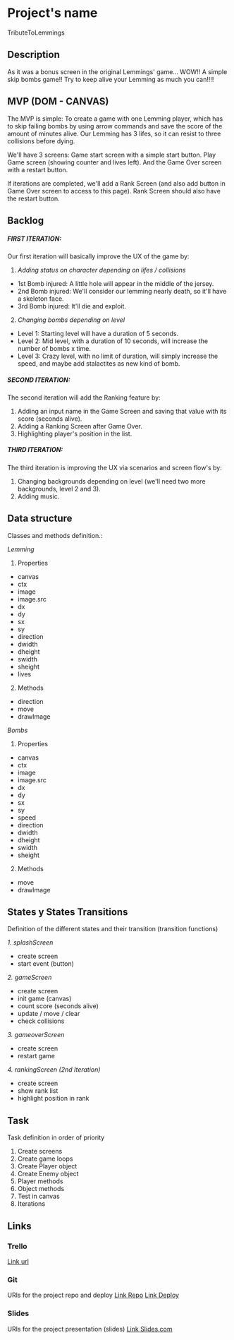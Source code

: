 # Project's name
TributeToLemmings

## Description
As it was a bonus screen in the original Lemmings' game... WOW!! A simple skip bombs game!! Try to keep alive your Lemming as much you can!!!!

## MVP (DOM - CANVAS)
The MVP is simple: To create a game with one Lemming player, which has to skip failing bombs by using arrow commands and save the score of the amount of minutes alive. Our Lemming has 3 lifes, so it can resist to three collisions before dying.

We'll have 3 screens: Game start screen with a simple start button. Play Game screen (showing counter and lives left). And the Game Over screen with a restart button.

If iterations are completed, we'll add a Rank Screen (and also add button in Game Over screen to access to this page). Rank Screen should also have the restart button.


## Backlog
##### FIRST ITERATION:
Our first iteration will basically improve the UX of the game by:
1. *Adding status on character depending on lifes / collisions*
- 1st Bomb injured: A little hole will appear in the middle of the jersey.
- 2nd Bomb injured: We'll consider our lemming nearly death, so it'll have a skeleton face.
- 3rd Bomb injured: It'll die and exploit.

2. *Changing bombs depending on level*
- Level 1: Starting level will have a duration of 5 seconds.
- Level 2: Mid level, with a duration of 10 seconds, will increase the number of bombs x time.
- Level 3: Crazy level, with no limit of duration, will simply increase the speed, and maybe add stalactites as new kind of bomb.

##### SECOND ITERATION:
The second iteration will add the Ranking feature by:
1. Adding an input name in the Game Screen and saving that value with its score (seconds alive).
2. Adding a Ranking Screen after Game Over.
3. Highlighting player's position in the list.

##### THIRD ITERATION:
The third iteration is improving the UX via scenarios and screen flow's by:
1. Changing backgrounds depending on level (we'll need two more backgrounds, level 2 and 3).
2. Adding music.


## Data structure
Classes and methods definition.:

*Lemming*
1. Properties
  * canvas
  * ctx
  * image
  * image.src
  * dx
  * dy
  * sx
  * sy
  * direction
  * dwidth
  * dheight
  * swidth
  * sheight
  * lives
  
2. Methods
  * direction
  * move
  * drawImage

*Bombs*
1. Properties
  * canvas
  * ctx
  * image
  * image.src
  * dx
  * dy
  * sx
  * sy
  * speed
  * direction
  * dwidth
  * dheight
  * swidth
  * sheight

2. Methods
  * move
  * drawImage


## States y States Transitions
Definition of the different states and their transition (transition functions)

*1. splashScreen*
  * create screen
  * start event (button)

*2. gameScreen*
  * create screen
  * init game (canvas)
  * count score (seconds alive)
  * update / move / clear
  * check collisions

*3. gameoverScreen*
  * create screen
  * restart game
  
*4. rankingScreen (2nd Iteration)*
  * create screen
  * show rank list
  * highlight position in rank


## Task
Task definition in order of priority
1. Create screens
2. Create game loops
3. Create Player object
4. Create Enemy object
5. Player methods
6. Object methods
7. Test in canvas
8. Iterations

## Links


### Trello
[Link url](https://trello.com/b/m0jmTCtD)


### Git
URls for the project repo and deploy
[Link Repo](https://github.com/annacv/TributeToLemmings)
[Link Deploy](http://github.com)


### Slides
URls for the project presentation (slides)
[Link Slides.com](http://slides.com)
